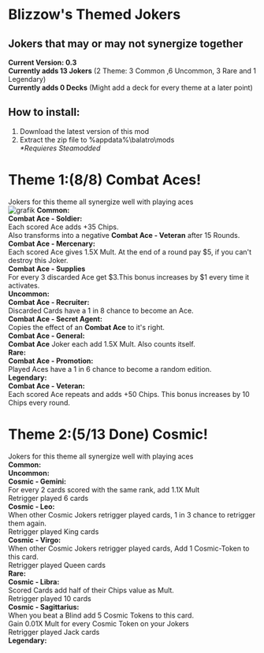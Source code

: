 # Blizzow's Themed Jokers<br>
## Jokers that may or may not synergize together<br>

**Current Version: 0.3**<br>
**Currently adds 13 Jokers** (2 Theme: 3 Common ,6 Uncommon, 3 Rare and 1 Legendary)<br>
**Currently adds 0 Decks** (Might add a deck for every theme at a later point)<br>

## How to install:<br>
1. Download the latest version of this mod<br>
2. Extract the zip file to %appdata%\balatro\mods<br>
*\*Requieres Steamodded*

# Theme 1:(8/8) **Combat Aces**!<br>
Jokers for this theme all synergize well with playing aces<br>
![grafik](https://github.com/BlizzowX/Balatro---Themed-Jokers/assets/156582510/b6f7b807-1cf7-4537-81d3-f5ce20fefb9f)
__**Common:**__<br>
**Combat Ace - Soldier:**<br>
Each scored Ace adds +35 Chips.<br>
Also transforms into a negative **Combat Ace - Veteran** after 15 Rounds.<br>
**Combat Ace - Mercenary:**<br>
Each scored Ace gives 1.5X Mult. At the end of a round pay $5, if you can't destroy this Joker.<br>
**Combat Ace - Supplies**<br>
For every 3 discarded Ace get $3.This bonus increases by $1 every time it activates.<br>
__**Uncommon:**__<br>
**Combat Ace - Recruiter:**<br>
Discarded Cards have a 1 in 8 chance to become an Ace.<br>
**Combat Ace - Secret Agent:**<br>
Copies the effect of an **Combat Ace** to it's right.<br>
**Combat Ace - General:**<br>
**Combat Ace** Joker each add 1.5X Mult. Also counts itself.<br>
__**Rare:**__<br>
**Combat Ace - Promotion:**<br>
Played Aces have a 1 in 6 chance to become a random edition.<br>
__**Legendary:**__<br>
**Combat Ace - Veteran:**<br>
Each scored Ace repeats and adds +50 Chips. This bonus increases by 10 Chips every round.<br>

# Theme 2:(5/13 Done) **Cosmic**!<br>
Jokers for this theme all synergize well with playing aces<br>
__**Common:**__<br>
__**Uncommon:**__<br>
**Cosmic - Gemini:**<br>
For every 2 cards scored with the same rank, add 1.1X Mult<br>
Retrigger played 6 cards<br>
**Cosmic - Leo:**<br>
When other Cosmic Jokers retrigger played cards, 1 in 3 chance to retrigger them again.<br>
Retrigger played King cards<br>
**Cosmic - Virgo:**<br>
When other Cosmic Jokers retrigger played cards, Add 1 Cosmic-Token to this card.<br>
Retrigger played Queen cards<br>
__**Rare:**__<br>
**Cosmic - Libra:**<br>
Scored Cards add half of their Chips value as Mult.<br>
Retrigger played 10 cards<br>
**Cosmic - Sagittarius:**<br>
When you beat a Blind add 5 Cosmic Tokens to this card.<br>
Gain 0.01X Mult for every Cosmic Token on your Jokers<br>
Retrigger played Jack cards<br>
__**Legendary:**__<br>
